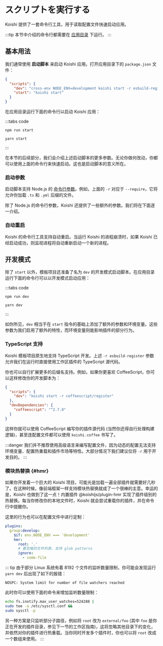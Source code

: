 # スクリプトを実行する

Koishi 提供了一套命令行工具，用于读取配置文件快速启动应用。

:::tip
本节中介绍的命令行都需要在 [应用目录](./config.md#应用目录) 下运行。
:::

## 基本用法

我们通常使用 **启动脚本** 来启动 Koishi 应用。打开应用目录下的 `package.json` 文件：

```json title=package.json
{
  "scripts": {
    "dev": "cross-env NODE_ENV=development koishi start -r esbuild-register -r yml-register",
    "start": "koishi start"
  }
}
```

在应用目录运行下面的命令行以启动 Koishi 应用：

:::tabs code

```npm
npm run start
```

```yarn
yarn start
```

:::

在本节的后续部分，我们会介绍上述启动脚本的更多参数。无论你做何改动，你都可以使用上面的命令行来快速启动。这也是启动脚本的意义所在。

### 启动参数

启动脚本支持 Node.js 的 [命令行参数](https://nodejs.org/api/cli.html)。例如，上面的 `-r` 对应于 `--require`，它将允许你加载 `.ts` 和 `.yml` 后缀的文件。

除了 Node.js 的命令行参数，Koishi 还提供了一些额外的参数。我们将在下面逐一介绍。

### 自动重启

Koishi 的命令行工具支持自动重启。当运行 Koishi 的进程崩溃时，如果 Koishi 已经启动成功，则监视进程将自动重新启动一个新的进程。

## 开发模式

除了 `start` 以外，模板项目还准备了名为 `dev` 的开发模式启动脚本。在应用目录运行下面的命令行可以以开发模式启动应用：

:::tabs code

```npm
npm run dev
```

```yarn
yarn dev
```

:::

如你所见，`dev` 相当于在 `start` 指令的基础上添加了额外的参数和环境变量。这些参数为我们启用了额外的特性，而环境变量则能影响插件的部分行为。

### TypeScript 支持

Koishi 模板项目原生地支持 TypeScript 开发。上述 `-r esbuild-register` 参数允许我们在运行时直接使用工作区插件的 TypeScript 源代码。

你也可以自行扩展更多的后缀名支持。例如，如果你更喜欢 CoffeeScript，你可以这样修改你的开发脚本为：

```json title=package.json
{
  "scripts": {
    "dev": "koishi start -r coffeescript/register"
  },
  "devDependencies": {
    "coffeescript": "^2.7.0"
  }
}
```

这样你就可以使用 CoffeeScript 编写你的插件源代码 (当然你还得自行处理构建逻辑)，甚至连配置文件都可以使用 `koishi.coffee` 书写了。

:::danger
我们并不推荐使用高级语言来编写配置文件，因为动态的配置无法支持环境变量、配置热重载和插件市场等特性。大部分情况下我们建议仅将 `-r` 用于开发目的。
:::

### 模块热替换 {#hmr}

如果你开发着一个巨大的 Koishi 项目，可能光是加载一遍全部插件就需要好几秒了。在这种时候，像前端框架一样支持模块热替换就成了一个很棒的主意。幸运的是，Koishi 也做到了这一点！内置插件 @koishijs/plugin-hmr 实现了插件级别的热替换。每当你修改你的本地文件时，Koishi 就会尝试重载你的插件，并在命令行中提醒你。

这里的行为也可以在配置文件中进行定制：

```yaml title=koishi.yml
plugins:
  group:develop:
    $if: env.NODE_ENV === 'development'
    hmr:
      root: '.'
      # 要忽略的文件列表，支持 glob patterns
      ignore:
        - some-file
```

::: tip
由于部分 Linux 系统有着 8192 个文件的监听数量限制，你可能会发现运行 `yarn dev` 后出现了如下的报错：

```text
NOSPC: System limit for number of file watchers reached
```

此时你可以使用下面的命令来增加监听数量限制：

```sh
echo fs.inotify.max_user_watches=524288 |
sudo tee -a /etc/sysctl.conf &&
sudo sysctl -p
```

另一种方案是只监听部分子路径，例如将 `root` 改为 `external/foo` (其中 `foo` 是你正在开发的插件目录，参见下一节的工作区指南)，这将忽略其他目录下的变化，并依然对你的插件进行热重载。当你同时开发多个插件时，你也可以将 `root` 改成一个数组来使用。
:::
